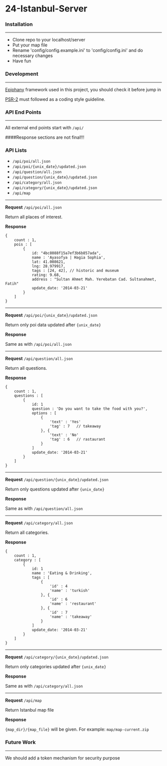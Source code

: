 24-Istanbul-Server
==================


### Installation
----------------------------------------

* Clone repo to your localhost/server
* Put your map file
* Rename 'config/config.example.ini' to 'config/config.ini' and do necessary changes
* Have fun


### Development
----------------------------------------
[Epiphany](https://github.com/jmathai/epiphany) framework used in this project, you should check it before jump in

[PSR-2](https://github.com/php-fig/fig-standards/blob/master/accepted/PSR-2-coding-style-guide.md) must followed as a coding style guideline.


### API End Points
----------------------------------------
All external end points start with `/api/`

####Response sections are not final!!!

### API Lists

* `/api/poi/all.json`
* `/api/poi/{unix_date}/updated.json`
* `/api/question/all.json`
* `/api/question/{unix_date}/updated.json`
* `/api/category/all.json`
* `/api/category/{unix_date}/updated.json`
* `/api/map`

-----
**Request**
`/api/poi/all.json`

Return all places of interest.

**Response**

```
{   
    count : 1,
    pois : [
        {
            id: "4bc8088f15a7ef3b6b857ada",
            name : 'Ayasofya | Hagia Sophia',
            lat: 41.008621,
            lng: 28.979917,
            tags : [24, 42], // historic and museum
            rating: 9.68,
            address : "Sultan Ahmet Mah. Yerebatan Cad. Sultanahmet, Fatih"
            update_date: '2014-03-21'
        }
    ]
}
```

-----
**Request**
`/api/poi/{unix_date}/updated.json`

Return only poi data updated after `{unix_date}`

**Response**

Same as with `/api/poi/all.json`

-----
**Request**
`/api/question/all.json`

Return all questions.

**Response**

```
{   
    count : 1,
    questions : [
        {
            id: 1
            question : 'Do you want to take the food with you?',
            options : [
                {
                    'text' : 'Yes'
                    'tag' : 7   // takeaway
                }, {
                    'text' : 'No'
                    'tag' : 6   // rastaurant
                }
            ]
            update_date: '2014-03-21'
        }
    ]
}
```

-----
**Request**
`/api/question/{unix_date}/updated.json`

Return only questions updated after `{unix_date}`

**Response**

Same as with `/api/question/all.json`

-----
**Request**
`/api/category/all.json`

Return all categories.

**Response**

```
{   
    count : 1,
    category : [
        {
            id: 1
            name : 'Eating & Drinking',
            tags : [
                {
                    'id' : 4
                    'name' : 'turkish'
                }, {
                    'id' : 6
                    'name' : 'restaurant'
                }, {
                    'id' : 7
                    'name' : 'takeaway'
                }
            ]
            update_date: '2014-03-21'
        }
    ]
}
```

-----
**Request**
`/api/category/{unix_date}/updated.json`

Return only categories updated after `{unix_date}`

**Response**

Same as with `/api/category/all.json`

-----
**Request**
`/api/map`

Return Istanbul map file

**Response**

`{map_dir}/{map_file}` will be given. For example: `map/map-current.zip`


### Future Work
----------------------------------------
We should add a token mechanism for security purpose
